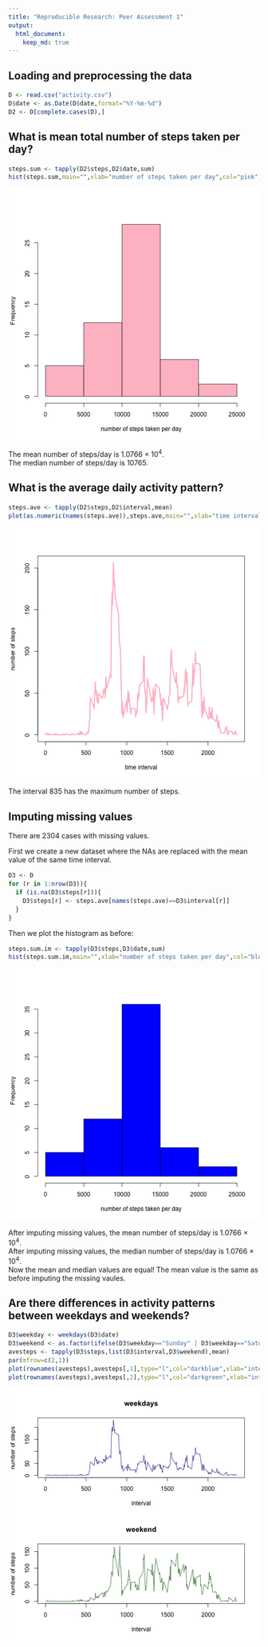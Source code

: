 ```yaml
---
title: "Reproducible Research: Peer Assessment 1"
output: 
  html_document:
    keep_md: true
---
```



## Loading and preprocessing the data


```r
D <- read.csv("activity.csv")
D$date <- as.Date(D$date,format="%Y-%m-%d")
D2 <- D[complete.cases(D),]
```

## What is mean total number of steps taken per day?


```r
steps.sum <- tapply(D2$steps,D2$date,sum)
hist(steps.sum,main="",xlab="number of steps taken per day",col="pink")
```

![plot of chunk unnamed-chunk-2](figure/unnamed-chunk-2.png) 

The mean number of steps/day is 1.0766 &times; 10<sup>4</sup>.   
The median number of steps/day is 10765.

## What is the average daily activity pattern?

```r
steps.ave <- tapply(D2$steps,D2$interval,mean)
plot(as.numeric(names(steps.ave)),steps.ave,main="",xlab="time interval",ylab="number of steps",col="pink",type="l",lwd=3)
```

![plot of chunk unnamed-chunk-3](figure/unnamed-chunk-3.png) 

The interval 835 has the maximum number of steps.

## Imputing missing values  
There are 2304 cases with missing values.    

First we create a new dataset where the NAs are replaced with the mean value of the same time interval.


```r
D3 <- D
for (r in 1:nrow(D3)){
  if (is.na(D3$steps[r])){
    D3$steps[r] <- steps.ave[names(steps.ave)==D3$interval[r]]
  }
}
```

Then we plot the histogram as before:  

```r
steps.sum.im <- tapply(D3$steps,D3$date,sum)
hist(steps.sum.im,main="",xlab="number of steps taken per day",col="blue")
```

![plot of chunk unnamed-chunk-5](figure/unnamed-chunk-5.png) 

After imputing missing values, the mean number of steps/day is 1.0766 &times; 10<sup>4</sup>.   
After imputing missing values, the median number of steps/day is 1.0766 &times; 10<sup>4</sup>.  
Now the mean and median values are equal! The mean value is the same as before imputing the missing vaules.


## Are there differences in activity patterns between weekdays and weekends?

```r
D3$weekday <- weekdays(D3$date)
D3$weekend <- as.factor(ifelse(D3$weekday=="Sunday" | D3$weekday=="Saturday","weekend","weekday"))
avesteps <- tapply(D3$steps,list(D3$interval,D3$weekend),mean)
par(mfrow=c(2,1))
plot(rownames(avesteps),avesteps[,1],type="l",col="darkblue",xlab="interval",ylab="number of steps",main="weekdays")
plot(rownames(avesteps),avesteps[,2],type="l",col="darkgreen",xlab="interval",ylab="number of steps",main="weekend")
```

![plot of chunk unnamed-chunk-6](figure/unnamed-chunk-6.png) 
